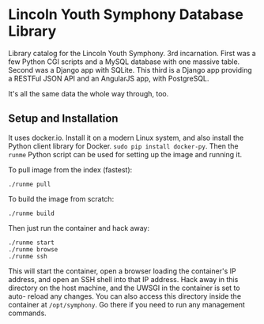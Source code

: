 # Lincoln Youth Symphony Database Library

Library catalog for the Lincoln Youth Symphony. 3rd incarnation. First was a
few Python CGI scripts and a MySQL database with one massive table. Second was
a Django app with SQLite. This third is a Django app providing a RESTFul JSON
API and an AngularJS app, with PostgreSQL.

It's all the same data the whole way through, too.

## Setup and Installation

It uses docker.io. Install it on a modern Linux system, and also install the
Python client library for Docker. `sudo pip install docker-py`. Then the
`runme` Python script can be used for setting up the image and running it.

To pull image from the index (fastest):

    ./runme pull

To build the image from scratch:

    ./runme build

Then just run the container and hack away:

    ./runme start
    ./runme browse
    ./runme ssh

This will start the container, open a browser loading the container's IP
address, and open an SSH shell into that IP address. Hack away in this
directory on the host machine, and the UWSGI in the container is set to auto-
reload any changes. You can also access this directory inside the container at
`/opt/symphony`. Go there if you need to run any management commands.

